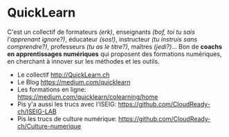 # QuickLearn
C'est un collectif de formateurs *(erk)*, enseignants *(bof, toi tu sais l'apprenant ignore?)*, éducateur *(sos!)*, instructeur *(tu instruis sans comprendre?)*, professeurs *(tu as le titre?)*, maîtres *(jedi?)*... Bon de **coachs en apprentissages numériques** qui proposent des formations numériques, en cherchant à innover sur les méthodes et les outils.
* Le collectif http://QuickLearn.ch
* Le Blog https://medium.com/quicklearn
* Les formations en ligne: https://medium.com/quicklearn/colearning/home
* Pis y'a aussi les trucs avec l'ISEIG: https://github.com/CloudReady-ch/ISEIG-LAB
* Pis les trucs de culture numérique: https://github.com/CloudReady-ch/Culture-numerique
